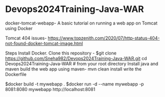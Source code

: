 # Devops2024Training-Java-WAR

docker-tomcat-webapp- A basic tutorial on running a web app on Tomcat using Docker 


Tomcat 404 issues- https://www.topzenith.com/2020/07/http-status-404-not-found-docker-tomcat-image.html

Steps
Install Docker.
Clone this repository - $git clone https://github.com/Sneha982/Devops2024Training-Java-WAR.git
cd Devops2024Training-Java-WAR # from your root directory
Install java and maven
build the web app using maven-  mvn clean install
write the Dockerfile


$docker build -t mywebapp .
$docker run -d --name mywebapp -p 8081:8080 mywebapp
http://localhost:8081

